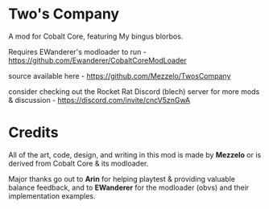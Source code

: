 # Two's Company

A mod for Cobalt Core, featuring My bingus blorbos.

Requires EWanderer's modloader to run - https://github.com/Ewanderer/CobaltCoreModLoader

source available here - https://github.com/Mezzelo/TwosCompany

consider checking out the Rocket Rat Discord (blech) server for more mods & discussion - https://discord.com/invite/cncV5znGwA

# Credits

All of the art, code, design, and writing in this mod is made by **Mezzelo** or is derived from Cobalt Core & its modloader.

Major thanks go out to **Arin** for helping playtest & providing valuable balance feedback, and to **EWanderer** for the modloader (obvs) and their implementation examples.
